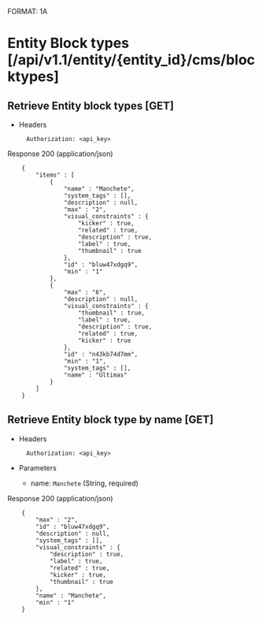 FORMAT: 1A


# Entity Block types [/api/v1.1/entity/{entity_id}/cms/blocktypes]


## Retrieve Entity block types [GET]


+ Headers

        Authorization: <api_key>


Response 200 (application/json)


        {
            "items" : [
                {
                    "name" : "Manchete",
                    "system_tags" : [],
                    "description" : null,
                    "max" : "2",
                    "visual_constraints" : {
                        "kicker" : true,
                        "related" : true,
                        "description" : true,
                        "label" : true,
                        "thumbnail" : true
                    },
                    "id" : "bluw47xdgq9",
                    "min" : "1"
                },
                {
                    "max" : "6",
                    "description" : null,
                    "visual_constraints" : {
                        "thumbnail" : true,
                        "label" : true,
                        "description" : true,
                        "related" : true,
                        "kicker" : true
                    },
                    "id" : "n43kb74d7mm",
                    "min" : "1",
                    "system_tags" : [],
                    "name" : "Últimas"
                }
            ]
        }


## Retrieve Entity block type by name [GET]

+ Headers

        Authorization: <api_key>

+ Parameters

    + name: `Manchete` (String, required)


Response 200 (application/json)


        {
            "max" : "2",
            "id" : "bluw47xdgq9",
            "description" : null,
            "system_tags" : [],
            "visual_constraints" : {
                "description" : true,
                "label" : true,
                "related" : true,
                "kicker" : true,
                "thumbnail" : true
            },
            "name" : "Manchete",
            "min" : "1"
        }
